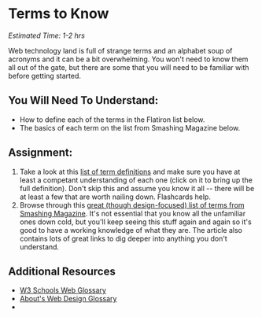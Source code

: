 # Terms to Know
*Estimated Time: 1-2 hrs*

Web technology land is full of strange terms and an alphabet soup of acronyms and it can be a bit overwhelming.  You won't need to know them all out of the gate, but there are some that you will need to be familiar with before getting started.

## You Will Need To Understand:

* How to define each of the terms in the Flatiron list below.
* The basics of each term on the list from Smashing Magazine below.

## Assignment:

1. Take a look at this [list of term definitions](http://prework.flatironschool.com/#terms) and make sure you have at least a competant understanding of each one (click on it to bring up the full definition).  Don't skip this and assume you know it all -- there will be at least a few that are worth nailing down.  Flashcards help.
2. Browse through this [great (though design-focused) list of terms from Smashing Magazine](http://www.smashingmagazine.com/2009/05/21/web-design-industry-jargon-glossary-and-resources/).  It's not essential that you know all the unfamiliar ones down cold, but you'll keep seeing this stuff again and again so it's good to have a working knowledge of what they are.  The article also contains lots of great links to dig deeper into anything you don't understand.

## Additional Resources
* [W3 Schools Web Glossary](http://www.w3schools.com/web/web_glossary.asp)
* [About's Web Design Glossary](http://webdesign.about.com/od/webdesignhtmlatoz/a/blglossary.htm)
* 
